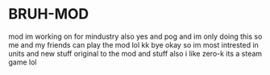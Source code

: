 # BRUH-MOD
mod im working on for mindustry also yes and pog and im only doing this so me and my friends can play the mod lol kk bye
okay so im most intrested in units and new stuff original to the mod and stuff
also i like zero-k its a steam game lol

